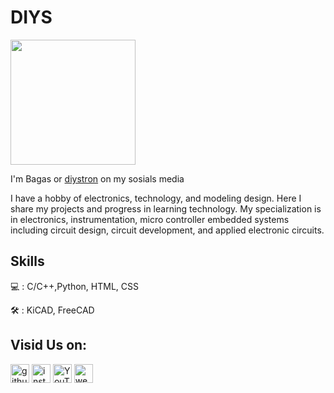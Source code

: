 # DIYS

<img src="https://github.com/diystron/diystron/blob/main/image.png" border-radius="50%" width="200" height="200"/>

I'm Bagas or [diystron](https://www.instagram.com/diystron/) on my sosials media

I have a hobby of electronics, technology, and modeling design. Here I share my projects and progress in learning technology. My specialization is in electronics, instrumentation, micro controller embedded systems including circuit design, circuit development, and applied electronic circuits.

## Skills
💻 : C/C++,Python, HTML, CSS

🛠️ : KiCAD, FreeCAD

## Visid Us on:
[<img src='https://cdn.jsdelivr.net/npm/simple-icons@3.0.1/icons/github.svg' alt='github' height='30'>](https://github.com/diystron)  [<img src='https://cdn.jsdelivr.net/npm/simple-icons@3.0.1/icons/instagram.svg' alt='instagram' height='30'>](https://www.instagram.com/@diystron/)  [<img src='https://cdn.jsdelivr.net/npm/simple-icons@3.0.1/icons/youtube.svg' alt='YouTube' height='30'>](https://www.youtube.com/channel/@diystron_)  [<img src='https://cdn.jsdelivr.net/npm/simple-icons@3.0.1/icons/icloud.svg' alt='website' height='30'>](https://diystron.github.io/diys.id/index.html)  

